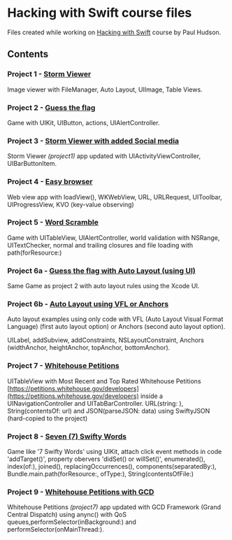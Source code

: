 # Hacking with Swift course files
Files created while working on [Hacking with Swift](https://www.hackingwithswift.com/read) course by Paul Hudson.

## Contents

### Project 1 - [Storm Viewer](project1-Storm-Viewer/project1-Storm-Viewer)

Image viewer with FileManager, Auto Layout, UIImage, Table Views.

### Project 2 - [Guess the flag](project2-Guess-the-flag/project2-Guess-the-flag)

Game with UIKit, UIButton, actions, UIAlertController.

### Project 3 - [Storm Viewer with added Social media](project3-Storm-Viewer-with-social-media/project3-Storm-Viewer)

Storm Viewer _(project1)_ app updated with UIActivityViewController, UIBarButtonItem.

### Project 4 - [Easy browser](project4-easy-browser/project4-easy-browser)

Web view app with loadView(), WKWebView, URL, URLRequest, UIToolbar, UIProgressView, KVO (key-value observing)

### Project 5 - [Word Scramble](project5-world-scramble/project5-world-scramble)

Game with UITableView, UIAlertController, world validation with NSRange, UITextChecker, normal and trailing closures and file loading with path(forResource:)

### Project 6a - [Guess the flag with Auto Layout (using UI)](project6a-Guess-the-flag/project6a-Guess-the-flag)

Same Game as project 2 with auto layout rules using the Xcode UI.

### Project 6b - [Auto Layout using VFL or Anchors](project6b-auto-layout-in-code/project6b-auto-layout-in-code)

Auto layout examples using only code with VFL (Auto Layout Visual Format Language) (first auto layout option) or Anchors (second auto layout option).

UILabel, addSubview, addConstraints, NSLayoutConstraint, Anchors (widthAnchor, heightAnchor, topAnchor, bottomAnchor).

### Project 7 - [Whitehouse Petitions](project7-whitehouse-petitions/project7-whitehouse-petitions)

UITableView with Most Recent and Top Rated Whitehouse Petitions [https://petitions.whitehouse.gov/developers](https://petitions.whitehouse.gov/developers) inside a UINavigationController and UITabBarController. URL(string: ), String(contentsOf: url) and JSON(parseJSON: data) using SwiftyJSON (hard-copied to the project)

### Project 8 - [Seven (7) Swifty Words](project8-seven-swifty-words/project8-seven-swifty-words)

Game like '7 Swifty Words' using UIKit, attach click event methods in code 'addTarget()', property obervers 'didSet() or willSet()', enumerated(), index(of:), joined(), replacingOccurrences(), components(separatedBy:), Bundle.main.path(forResource:, ofType:), String(contentsOfFile:)

### Project 9 - [Whitehouse Petitions with GCD](project9-whitehouse-petitions-with-GCD/project9-whitehouse-petitions-with-GCD)

Whitehouse Petitions _(project7)_ app updated with GCD Framework (Grand Central Dispatch) using anync() with QoS queues,performSelector(inBackground:) and performSelector(onMainThread:).
